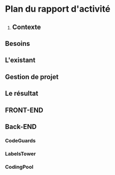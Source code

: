 # Plan du rapport d'activité

1. ## Contexte

## Besoins

## L'existant

## Gestion de projet

## Le résultat

## FRONT-END

## Back-END

### CodeGuards

### LabelsTower

### CodingPool

